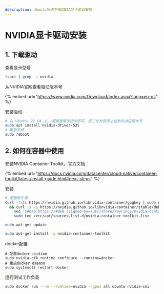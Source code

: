 ```yaml
---
description: Ubuntu系统下NVIDIA显卡驱动安装
---
```


# NVIDIA显卡驱动安装

## 1. 下载驱动

查看显卡型号

```bash
lspci | grep -i nvidia
```

从NVIDIA官网查看驱动版本号

{% embed url="https://www.nvidia.com/Download/index.aspx?lang=en-us" %}

安装驱动

```bash
# 在 Ubuntu 22.04 上, 直接使用该指令即可，后三位为官网上查到的对应版本号
sudo apt install nvidia-driver-535
# 重启系统
sudo reboot
```

## 2.  如何在容器中使用

安装NVIDIA Container Toolkit，官方文档：

{% embed url="https://docs.nvidia.com/datacenter/cloud-native/container-toolkit/latest/install-guide.html#next-steps" %}

安装

```bash
# 配置软件源
curl -fsSL https://nvidia.github.io/libnvidia-container/gpgkey | sudo gpg --dearmor -o /usr/share/keyrings/nvidia-container-toolkit-keyring.gpg \
  && curl -s -L https://nvidia.github.io/libnvidia-container/stable/deb/nvidia-container-toolkit.list | \
    sed 's#deb https://#deb [signed-by=/usr/share/keyrings/nvidia-container-toolkit-keyring.gpg] https://#g' | \
    sudo tee /etc/apt/sources.list.d/nvidia-container-toolkit.list

sudo apt-get update

sudo apt-get install -y nvidia-container-toolkit
```

docker配置

```
# 配置docker runtime
sudo nvidia-ctk runtime configure --runtime=docker
# 重启docker daemon
sudo systemctl restart docker
```

运行测试工作负载

```bash
sudo docker run --rm --runtime=nvidia --gpus all ubuntu nvidia-smi
```

